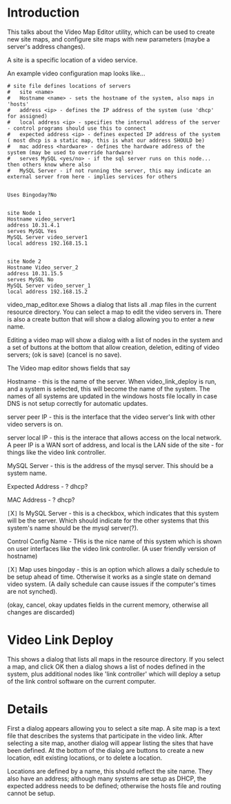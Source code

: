 # Introduction #

This talks about the Video Map Editor utility, which can be used to create new site maps, and configure site maps with new parameters (maybe a server's address changes).

A site is a specific location of a video service.

An example video configuration map looks like...

```
# site file defines locations of servers
#   site <name> 
#   Hostname <name> - sets the hostname of the system, also maps in 'hosts'
#   address <ip> - defines the IP address of the system (use 'dhcp' for assigned)
#   local address <ip> - specifies the internal address of the server - control programs should use this to connect
#   expected address <ip> - defines expected IP address of the system ( most dhcp is a static map, this is what our address SHOULD be)
#   mac address <hardware> - defines the hardware address of the system (may be used to override hardware)
#   serves MySQL <yes/no> - if the sql server runs on this node... then others know where also
#   MySQL Server - if not running the server, this may indicate an external server from here - implies services for others


Uses Bingoday?No


site Node 1
Hostname video_server1
address 10.31.4.1
serves MySQL Yes
MySQL Server video_server1
local address 192.168.15.1


site Node 2 
Hostname Video_server_2
address 10.31.15.5
serves MySQL No
MySQL Server video_server_1
local address 192.168.15.2

```

video\_map\_editor.exe
Shows a dialog that lists all .map files in the current resource directory.  You can select a map to edit the video servers in.  There is also a create button that will show a dialog allowing you to enter a new name.

Editing a video map will show a dialog with a list of nodes in the system and a set of buttons at the bottom that allow creation, deletion, editing of video servers; (ok is save) (cancel is no save).

The Video map editor shows fields that say

Hostname - this is the name of the server.  When video\_link\_deploy is run, and a system is selected, this will become the name of the system.  The names of all systems are updated in the windows hosts file locally in case DNS is not setup correctly for automatic updates.

server peer IP - this is the interface that the video server's link with other video servers is on.

server local IP - this is the interace that allows access on the local network.  A peer IP is a WAN sort of address, and local is the LAN side of the site - for things like the video link controller.

MySQL Server - this is the address of the mysql server.  This should be a system name.

Expected Address - ? dhcp?

MAC Address - ? dhcp?

`[`X`]` Is MySQL Server - this is a checkbox, which indicates that this system will be the server.  Which should indicate for the other systems that this system's name should be the mysql server(?).

Control Config Name - THis is the nice name of this system which is shown on user interfaces like the video link controller.  (A user friendly version of hostname)

`[`X`]` Map uses bingoday - this is an option which allows a daily schedule to be setup ahead of time.  Otherwise it works as a single state on demand video system.  (A daily schedule can cause issues if the computer's times are not synched).

(okay, cancel, okay updates fields in the current memory, otherwise all changes are discarded)


# Video Link Deploy #
This shows a dialog that lists all maps in the resource directory.  If you select a map, and click OK then a dialog shows a list of nodes defined in the system, plus additional nodes like 'link controller' which will deploy a setup of the link control software on the current computer.





# Details #

First a dialog appears allowing you to select a site map.  A site map is a text file that describes the systems that participate in the video link.  After selecting a site map, another dialog will appear listing the sites that have been defined.  At the bottom of the dialog are buttons to create a new location, edit existing locations, or to delete a location.

Locations are defined by a name, this should reflect the site name.  They also have an address; although many systems are setup as DHCP, the expected address needs to be defined; otherwise the hosts file and routing cannot be setup.